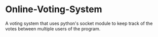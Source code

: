 # Online-Voting-System
A voting system that uses python's socket module to keep track of the votes between multiple users of the program. 
